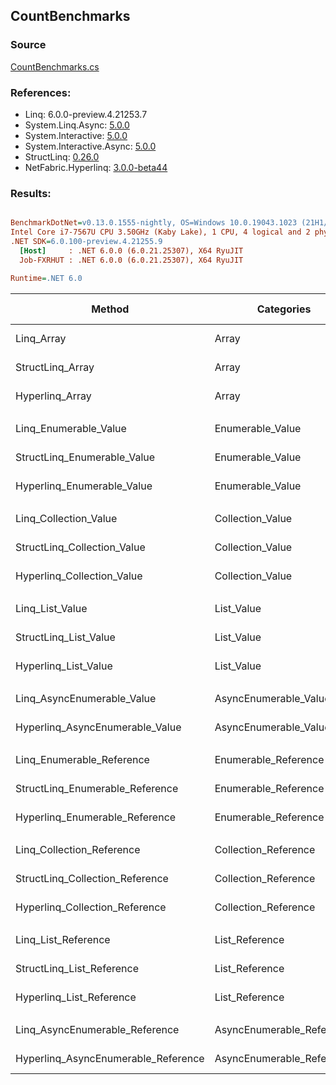 ﻿## CountBenchmarks

### Source
[CountBenchmarks.cs](../NetFabric.Hyperlinq.Benchmarks/Benchmarks/CountBenchmarks.cs)

### References:
- Linq: 6.0.0-preview.4.21253.7
- System.Linq.Async: [5.0.0](https://www.nuget.org/packages/System.Linq.Async/5.0.0)
- System.Interactive: [5.0.0](https://www.nuget.org/packages/System.Interactive/5.0.0)
- System.Interactive.Async: [5.0.0](https://www.nuget.org/packages/System.Interactive.Async/5.0.0)
- StructLinq: [0.26.0](https://www.nuget.org/packages/StructLinq/0.26.0)
- NetFabric.Hyperlinq: [3.0.0-beta44](https://www.nuget.org/packages/NetFabric.Hyperlinq/3.0.0-beta44)

### Results:
``` ini

BenchmarkDotNet=v0.13.0.1555-nightly, OS=Windows 10.0.19043.1023 (21H1/May2021Update)
Intel Core i7-7567U CPU 3.50GHz (Kaby Lake), 1 CPU, 4 logical and 2 physical cores
.NET SDK=6.0.100-preview.4.21255.9
  [Host]     : .NET 6.0.0 (6.0.21.25307), X64 RyuJIT
  Job-FXRHUT : .NET 6.0.0 (6.0.21.25307), X64 RyuJIT

Runtime=.NET 6.0  

```
|                              Method |                Categories | Count |          Mean |     Error |    StdDev |  Ratio | RatioSD |  Gen 0 | Gen 1 | Gen 2 | Allocated |
|------------------------------------ |-------------------------- |------ |--------------:|----------:|----------:|-------:|--------:|-------:|------:|------:|----------:|
|                          Linq_Array |                     Array |   100 |     9.3540 ns | 0.0399 ns | 0.0353 ns |   1.00 |    0.00 |      - |     - |     - |         - |
|                    StructLinq_Array |                     Array |   100 |     0.7840 ns | 0.0100 ns | 0.0093 ns |   0.08 |    0.00 |      - |     - |     - |         - |
|                     Hyperlinq_Array |                     Array |   100 |     7.7322 ns | 0.0259 ns | 0.0242 ns |   0.83 |    0.00 |      - |     - |     - |         - |
|                                     |                           |       |               |           |           |        |         |        |       |       |           |
|               Linq_Enumerable_Value |          Enumerable_Value |   100 |   349.3511 ns | 2.4083 ns | 2.1349 ns |   1.00 |    0.00 | 0.0153 |     - |     - |      32 B |
|         StructLinq_Enumerable_Value |          Enumerable_Value |   100 |   597.3489 ns | 2.3495 ns | 2.1978 ns |   1.71 |    0.01 | 0.0153 |     - |     - |      32 B |
|          Hyperlinq_Enumerable_Value |          Enumerable_Value |   100 |   140.6946 ns | 0.3631 ns | 0.3396 ns |   0.40 |    0.00 |      - |     - |     - |         - |
|                                     |                           |       |               |           |           |        |         |        |       |       |           |
|               Linq_Collection_Value |          Collection_Value |   100 |     4.1085 ns | 0.0220 ns | 0.0195 ns |   1.00 |    0.00 |      - |     - |     - |         - |
|         StructLinq_Collection_Value |          Collection_Value |   100 |   604.9679 ns | 5.7949 ns | 5.4206 ns | 147.31 |    1.75 | 0.0153 |     - |     - |      32 B |
|          Hyperlinq_Collection_Value |          Collection_Value |   100 |     7.4980 ns | 0.0233 ns | 0.0206 ns |   1.83 |    0.01 |      - |     - |     - |         - |
|                                     |                           |       |               |           |           |        |         |        |       |       |           |
|                     Linq_List_Value |                List_Value |   100 |     4.9597 ns | 0.0216 ns | 0.0202 ns |   1.00 |    0.00 |      - |     - |     - |         - |
|               StructLinq_List_Value |                List_Value |   100 |     2.3068 ns | 0.0209 ns | 0.0195 ns |   0.47 |    0.00 |      - |     - |     - |         - |
|                Hyperlinq_List_Value |                List_Value |   100 |     1.7986 ns | 0.0170 ns | 0.0150 ns |   0.36 |    0.00 |      - |     - |     - |         - |
|                                     |                           |       |               |           |           |        |         |        |       |       |           |
|          Linq_AsyncEnumerable_Value |     AsyncEnumerable_Value |   100 | 1,631.2288 ns | 5.2514 ns | 4.9121 ns |   1.00 |    0.00 | 0.0153 |     - |     - |      32 B |
|     Hyperlinq_AsyncEnumerable_Value |     AsyncEnumerable_Value |   100 |   775.6346 ns | 1.3539 ns | 1.2664 ns |   0.48 |    0.00 |      - |     - |     - |         - |
|                                     |                           |       |               |           |           |        |         |        |       |       |           |
|           Linq_Enumerable_Reference |      Enumerable_Reference |   100 |   348.0530 ns | 2.2995 ns | 1.9202 ns |   1.00 |    0.00 | 0.0153 |     - |     - |      32 B |
|     StructLinq_Enumerable_Reference |      Enumerable_Reference |   100 |   597.0186 ns | 3.3703 ns | 2.9877 ns |   1.71 |    0.01 | 0.0153 |     - |     - |      32 B |
|      Hyperlinq_Enumerable_Reference |      Enumerable_Reference |   100 |   392.4467 ns | 2.1130 ns | 1.8731 ns |   1.13 |    0.01 | 0.0153 |     - |     - |      32 B |
|                                     |                           |       |               |           |           |        |         |        |       |       |           |
|           Linq_Collection_Reference |      Collection_Reference |   100 |     4.1574 ns | 0.0297 ns | 0.0278 ns |   1.00 |    0.00 |      - |     - |     - |         - |
|     StructLinq_Collection_Reference |      Collection_Reference |   100 |   596.4288 ns | 2.9400 ns | 2.6063 ns | 143.60 |    1.07 | 0.0153 |     - |     - |      32 B |
|      Hyperlinq_Collection_Reference |      Collection_Reference |   100 |     1.8501 ns | 0.0173 ns | 0.0153 ns |   0.45 |    0.00 |      - |     - |     - |         - |
|                                     |                           |       |               |           |           |        |         |        |       |       |           |
|                 Linq_List_Reference |            List_Reference |   100 |     4.9423 ns | 0.0317 ns | 0.0281 ns |   1.00 |    0.00 |      - |     - |     - |         - |
|           StructLinq_List_Reference |            List_Reference |   100 |   600.4904 ns | 4.4677 ns | 3.9605 ns | 121.50 |    0.84 | 0.0153 |     - |     - |      32 B |
|            Hyperlinq_List_Reference |            List_Reference |   100 |     1.7823 ns | 0.0152 ns | 0.0135 ns |   0.36 |    0.00 |      - |     - |     - |         - |
|                                     |                           |       |               |           |           |        |         |        |       |       |           |
|      Linq_AsyncEnumerable_Reference | AsyncEnumerable_Reference |   100 | 1,615.1213 ns | 3.2752 ns | 2.9034 ns |   1.00 |    0.00 | 0.0153 |     - |     - |      32 B |
| Hyperlinq_AsyncEnumerable_Reference | AsyncEnumerable_Reference |   100 | 1,390.1995 ns | 3.0343 ns | 2.6898 ns |   0.86 |    0.00 | 0.0153 |     - |     - |      32 B |
